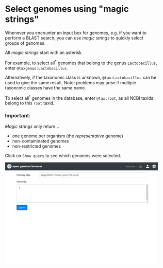 <link rel="shortcut icon" type="image/svg+xml" href="/opengenomebrowser/favicon.svg">

# Select genomes using "magic strings"

Whenever you encounter an input box for genomes, e.g. if you want to perform a BLAST search, you can use _magic strings_ to quickly select groups of genomes.

All _magic strings_ start with an asterisk.

For example, to select all<sup>*</sup> genomes that belong to the genus `Lactobacillus`, enter `@taxgenus:Lactobacillus`.

Alternatively, if the taxonomic class is unknown, `@tax:Lactobacillus` can be used to give the same result. 
Note: problems may arise if multiple taxonomic classes have the same name.

To select all<sup>*</sup> genomes in the database, enter `@tax:root`, as all NCBI taxids belong to this `root` taxid.

### Important:

_Magic strings_ only return...

  - one genome per organism (the _representative_ genome)
  - non-contaminated genomes
  - non-restricted genomes

Click on `Show query` to see which genomes were selected.

![magic strings demo](../media/magic-strings.apng)
